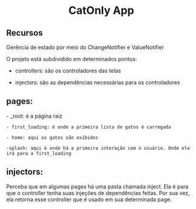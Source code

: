 <h1 align="center">CatOnly App</h1>

## Recursos

<p>Gerência de estado por meio do ChangeNotifier e ValueNotifier</p>

<p>
O projeto está subdividido em determinados pontos:

- controllers: são os controladores das telas

- injectors: são as dependências necessárias para os controladores

<h2>pages:</h2>
    - _root: é a página raiz
    
    - first_loading: é onde a primeira lista de gatos é carregada

    - home: aqui os gatos são exibidos

    -splash: aqui é onde há a primeira interação com o usuário. Onde ele irá para a first_loading

<h2>injectors:</h2>
    Perceba que em algumas pages há uma pasta chamada inject. Ela é para que o controller tenha suas injeções de dependências feitas. Por sua vez, ela retorna esse controller que é usado em sua determinada page.
</p>